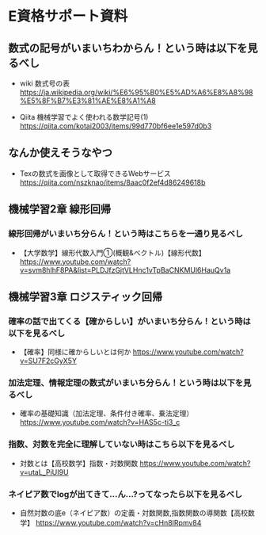 # E資格サポート資料
## 数式の記号がいまいちわからん！という時は以下を見るべし
- wiki 数式号の表
<https://ja.wikipedia.org/wiki/%E6%95%B0%E5%AD%A6%E8%A8%98%E5%8F%B7%E3%81%AE%E8%A1%A8>

- Qiita 機械学習でよく使われる数学記号(1)
<https://qiita.com/kotai2003/items/99d770bf6ee1e597d0b3>


## なんか使えそうなやつ
- Texの数式を画像として取得できるWebサービス
<https://qiita.com/nszknao/items/8aac0f2ef4d86249618b>

## 機械学習2章 線形回帰
### 線形回帰がいまいち分らん！という時はこちらを一通り見るべし
- 【大学数学】線形代数入門①(概観&ベクトル)【線形代数】
<https://www.youtube.com/watch?v=svm8hlhF8PA&list=PLDJfzGjtVLHnc1vTpBaCNKMUl6HauQv1a>

## 機械学習3章 ロジスティック回帰
### 確率の話で出てくる【確からしい】がいまいち分らん！という時は以下を見るべし
- 【確率】同様に確からしいとは何か
<https://www.youtube.com/watch?v=SU7F2cGyX5Y>

### 加法定理、情報定理の数式がいまいち分らん！という時は以下を見るべし
- 確率の基礎知識（加法定理、条件付き確率、乗法定理）
<https://www.youtube.com/watch?v=HAS5c-ti3_c>

### 指数、対数を完全に理解していない時はこちら以下を見るべし
- 対数とは【高校数学】指数・対数関数
<https://www.youtube.com/watch?v=utaL_PiUI9U>

### ネイピア数でlogが出てきて...ん...?ってなったら以下を見るべし
- 自然対数の底e（ネイピア数）の定義・対数関数,指数関数の導関数【高校数学】
<https://www.youtube.com/watch?v=cHn8IRpmv84>


